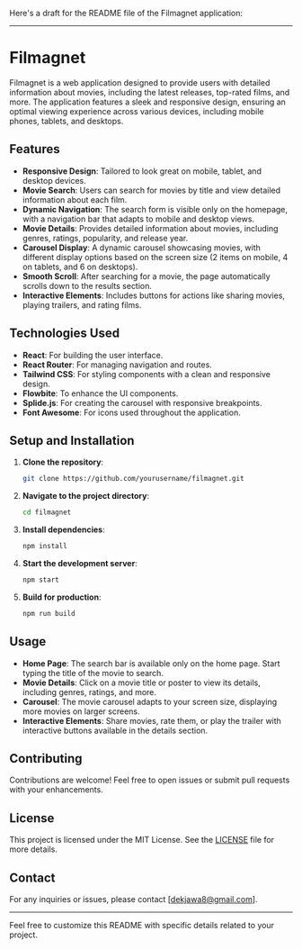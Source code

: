 Here's a draft for the README file of the Filmagnet application:

---

# Filmagnet

Filmagnet is a web application designed to provide users with detailed information about movies, including the latest releases, top-rated films, and more. The application features a sleek and responsive design, ensuring an optimal viewing experience across various devices, including mobile phones, tablets, and desktops.

## Features

- **Responsive Design**: Tailored to look great on mobile, tablet, and desktop devices.
- **Movie Search**: Users can search for movies by title and view detailed information about each film.
- **Dynamic Navigation**: The search form is visible only on the homepage, with a navigation bar that adapts to mobile and desktop views.
- **Movie Details**: Provides detailed information about movies, including genres, ratings, popularity, and release year.
- **Carousel Display**: A dynamic carousel showcasing movies, with different display options based on the screen size (2 items on mobile, 4 on tablets, and 6 on desktops).
- **Smooth Scroll**: After searching for a movie, the page automatically scrolls down to the results section.
- **Interactive Elements**: Includes buttons for actions like sharing movies, playing trailers, and rating films.

## Technologies Used

- **React**: For building the user interface.
- **React Router**: For managing navigation and routes.
- **Tailwind CSS**: For styling components with a clean and responsive design.
- **Flowbite**: To enhance the UI components.
- **Splide.js**: For creating the carousel with responsive breakpoints.
- **Font Awesome**: For icons used throughout the application.

## Setup and Installation

1. **Clone the repository**:
   ```bash
   git clone https://github.com/yourusername/filmagnet.git
   ```
2. **Navigate to the project directory**:
   ```bash
   cd filmagnet
   ```
3. **Install dependencies**:
   ```bash
   npm install
   ```
4. **Start the development server**:
   ```bash
   npm start
   ```
5. **Build for production**:
   ```bash
   npm run build
   ```

## Usage

- **Home Page**: The search bar is available only on the home page. Start typing the title of the movie to search.
- **Movie Details**: Click on a movie title or poster to view its details, including genres, ratings, and more.
- **Carousel**: The movie carousel adapts to your screen size, displaying more movies on larger screens.
- **Interactive Elements**: Share movies, rate them, or play the trailer with interactive buttons available in the details section.

## Contributing

Contributions are welcome! Feel free to open issues or submit pull requests with your enhancements.

## License

This project is licensed under the MIT License. See the [LICENSE](LICENSE) file for more details.

## Contact

For any inquiries or issues, please contact [dekjawa8@gmail.com].

---

Feel free to customize this README with specific details related to your project.
